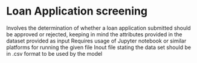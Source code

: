 # Loan Application screening

Involves the determination of whether a loan application submitted should be approved or rejected, keeping in mind the attributes provided in the dataset provided as input 
Requires usage of Jupyter notebook or similar platforms for running the given file 
Inout file stating the data set should be in .csv format to be used by the model
